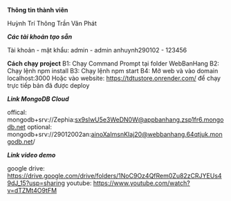 **Thông tin thành viên**

Huỳnh Trí Thông
Trần Văn Phát 	

***Các tài khoản tạo sẵn***

Tài khoản - mật khẩu:
admin - admin
anhuynh290102 - 123456

**Cách chạy project**
B1: Chạy Command Prompt tại folder WebBanHang
B2: Chạy lệnh npm install
B3: Chạy lệnh npm start
B4: Mở web và vào domain localhost:3000
Hoặc vào website: https://tdtustore.onrender.com/ để chạy trực tiếp bản đã được deploy

***Link MongoDB Cloud***

offical:  mongodb+srv://Zephia:sx9sIwU5e3WeDN0W@appbanhang.zsp1fr6.mongodb.net
optional: mongodb+srv://29012002an:ainoXaImsnKIaj20@webbanhang.64qtjuk.mongodb.net/

***Link video demo***

google drive: https://drive.google.com/drive/folders/1NoC9Oz4QfRem0Zu82zCRJYEUs49dJ_15?usp=sharing
youtube: https://www.youtube.com/watch?v=dTZMt4O9tFM
